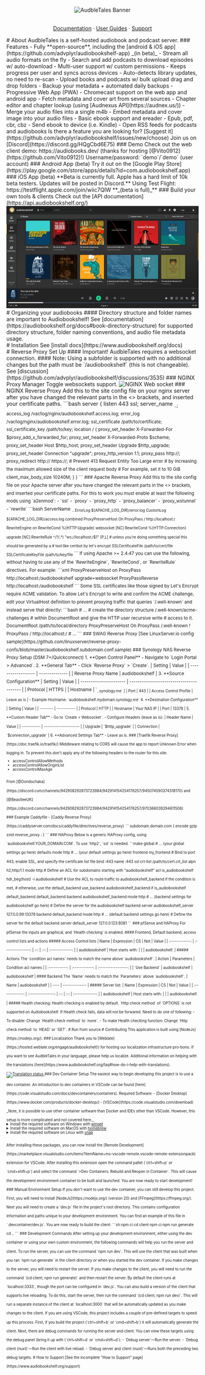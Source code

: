<br />
<div align="center">
   <img alt="AudbleTales Banner" src="https://github.com/advplyr/audiobookshelf/raw/master/images/banner.svg" width="600">
  <p align="center">
    <br />
    <a href="https://audiobookshelf.org/docs">Documentation</a>
    ·
    <a href="https://audiobookshelf.org/guides">User Guides</a>
    ·
    <a href="https://audiobookshelf.org/support">Support</a>
  </p>
</div>
# About
AudbleTales is a self-hosted audiobook and podcast server.
### Features
- Fully **open-source**, including the [android & iOS app](https://github.com/advplyr/audiobookshelf-app) _(in beta)_
- Stream all audio formats on the fly
- Search and add podcasts to download episodes w/ auto-download
- Multi-user support w/ custom permissions
- Keeps progress per user and syncs across devices
- Auto-detects library updates, no need to re-scan
- Upload books and podcasts w/ bulk upload drag and drop folders
- Backup your metadata + automated daily backups
- Progressive Web App (PWA)
- Chromecast support on the web app and android app
- Fetch metadata and cover art from several sources
- Chapter editor and chapter lookup (using [Audnexus API](https://audnex.us/))
- Merge your audio files into a single m4b
- Embed metadata and cover image into your audio files
- Basic ebook support and ereader
  - Epub, pdf, cbr, cbz
  - Send ebook to device (i.e. Kindle)
- Open RSS feeds for podcasts and audiobooks
Is there a feature you are looking for? [Suggest it](https://github.com/advplyr/audiobookshelf/issues/new/choose)
Join us on [Discord](https://discord.gg/HQgCbd6E75)
### Demo
Check out the web client demo: https://audiobooks.dev/ (thanks for hosting [@Vito0912](https://github.com/Vito0912)!)
Username/password: `demo`/`demo` (user account)
### Android App (beta)
Try it out on the [Google Play Store](https://play.google.com/store/apps/details?id=com.audiobookshelf.app)
### iOS App (beta)
**Beta is currently full. Apple has a hard limit of 10k beta testers. Updates will be posted in Discord.**
Using Test Flight: https://testflight.apple.com/join/wiic7QIW **_(beta is full)_**
### Build your own tools & clients
Check out the [API documentation](https://api.audiobookshelf.org/)
<br />
<img alt="Library Screenshot" src="https://github.com/advplyr/audiobookshelf/raw/master/images/DemoLibrary.png" />
<br />
# Organizing your audiobooks
#### Directory structure and folder names are important to Audiobookshelf!
See [documentation](https://audiobookshelf.org/docs#book-directory-structure) for supported directory structure, folder naming conventions, and audio file metadata usage.
<br />
# Installation
See [install docs](https://www.audiobookshelf.org/docs)
<br />
# Reverse Proxy Set Up
#### Important! AudbleTales requires a websocket connection.
#### Note: Using a subfolder is supported with no additional changes but the path must be `/audiobookshelf` (this is not changeable). See [discussion](https://github.com/advplyr/audiobookshelf/discussions/3535)
### NGINX Proxy Manager
Toggle websockets support.
<img alt="NGINX Web socket" src="https://user-images.githubusercontent.com/67830747/153679106-b2a7f5b9-0702-48c6-9740-b26b401986e9.png" />
### NGINX Reverse Proxy
Add this to the site config file on your nginx server after you have changed the relevant parts in the <> brackets, and inserted your certificate paths.
```bash
server {
   listen 443 ssl;
   server_name <sub>.<domain>.<tld>;
   access_log /var/log/nginx/audiobookshelf.access.log;
   error_log /var/log/nginx/audiobookshelf.error.log;
   ssl_certificate      /path/to/certificate;
   ssl_certificate_key  /path/to/key;
   location / {
      proxy_set_header X-Forwarded-For    $proxy_add_x_forwarded_for;
      proxy_set_header X-Forwarded-Proto  $scheme;
      proxy_set_header Host               $http_host;
      proxy_set_header Upgrade            $http_upgrade;
      proxy_set_header Connection         "upgrade";
      proxy_http_version                  1.1;
      proxy_pass                          http://<URL_to_forward_to>;
      proxy_redirect                      http:// https://;
      # Prevent 413 Request Entity Too Large error
      # by increasing the maximum allowed size of the client request body
      # For example, set it to 10 GiB
      client_max_body_size                10240M;
   }
}
```
### Apache Reverse Proxy
Add this to the site config file on your Apache server after you have changed the relevant parts in the <> brackets, and inserted your certificate paths.
For this to work you must enable at least the following mods using `a2enmod`:
- `ssl`
- `proxy`
- `proxy_http`
- `proxy_balancer`
- `proxy_wstunnel`
- `rewrite`
```bash
<IfModule mod_ssl.c>
<VirtualHost *:443>
    ServerName <sub>.<domain>.<tld>
    ErrorLog ${APACHE_LOG_DIR}/error.log
    CustomLog ${APACHE_LOG_DIR}/access.log combined
    ProxyPreserveHost On
    ProxyPass / http://localhost:<audiobookshelf_port>/
    RewriteEngine on
    RewriteCond %{HTTP:Upgrade} websocket [NC]
    RewriteCond %{HTTP:Connection} upgrade [NC]
    RewriteRule ^/?(.*) "ws://localhost:<audiobookshelf_port>/$1" [P,L]
    # unless you're doing something special this should be generated by a
    # tool like certbot by let's encrypt
    SSLCertificateFile /path/to/cert/file
    SSLCertificateKeyFile /path/to/key/file
</VirtualHost>
</IfModule>
```
If using Apache >= 2.4.47 you can use the following, without having to use any of the `RewriteEngine`, `RewriteCond`, or `RewriteRule` directives. For example:
```xml
    <Location /audiobookshelf>
        ProxyPreserveHost on
        ProxyPass http://localhost:<audiobookshelf_port>/audiobookshelf upgrade=websocket
        ProxyPassReverse http://localhost:<audiobookshelf_port>/audiobookshelf
    </Location>
```
Some SSL certificates like those signed by Let's Encrypt require ACME validation. To allow Let's Encrypt to write and confirm the ACME challenge, edit your VirtualHost definition to prevent proxying traffic that queries `/.well-known` and instead serve that directly:
```bash
<VirtualHost *:443>
    # ...
    # create the directory structure  /.well-known/acme-challenges
    # within DocumentRoot and give the HTTP user recursive write
    # access to it.
    DocumentRoot /path/to/local/directory
    ProxyPreserveHost On
    ProxyPass /.well-known !
    ProxyPass / http://localhost:<audiobookshelf_port>/
    # ...
</VirtualHost>
```
### SWAG Reverse Proxy
[See LinuxServer.io config sample](https://github.com/linuxserver/reverse-proxy-confs/blob/master/audiobookshelf.subdomain.conf.sample)
### Synology NAS Reverse Proxy Setup (DSM 7+/Quickconnect)
1. **Open Control Panel**
   - Navigate to `Login Portal > Advanced`.
2. **General Tab**
   - Click `Reverse Proxy` > `Create`.
   | Setting            | Value          |
   | ------------------ | -------------- |
   | Reverse Proxy Name | audiobookshelf |
3. **Source Configuration**
   | Setting                | Value                                    |
   | ---------------------- | ---------------------------------------- |
   | Protocol               | HTTPS                                    |
   | Hostname               | `<sub>.<quickconnectdomain>.synology.me` |
   | Port                   | 443                                      |
   | Access Control Profile | Leave as is                              |
   - Example Hostname: `audiobookshelf.mydomain.synology.me`
4. **Destination Configuration**
   | Setting  | Value       |
   | -------- | ----------- |
   | Protocol | HTTP        |
   | Hostname | Your NAS IP |
   | Port     | 13378       |
5. **Custom Header Tab**
   - Go to `Create > Websocket`.
   - Configure Headers (leave as is):
   | Header Name | Value                 |
   | ----------- | --------------------- |
   | Upgrade     | `$http_upgrade`       |
   | Connection  | `$connection_upgrade` |
6. **Advanced Settings Tab**
   - Leave as is.
### [Traefik Reverse Proxy](https://doc.traefik.io/traefik/)
Middleware relating to CORS will cause the app to report Unknown Error when logging in. To prevent this don't apply any of the following headers to the router for this site:
<ul>
   <li>accessControlAllowMethods</li>
   <li>accessControlAllowOriginList</li>
   <li>accessControlMaxAge</li>
</ul>
From [@Dondochaka](https://discord.com/channels/942908292873723984/942914154254176257/945074590374318170) and [@BeastleeUK](https://discord.com/channels/942908292873723984/942914154254176257/970366039294611506) <br />
### Example Caddyfile - [Caddy Reverse Proxy](https://caddyserver.com/docs/caddyfile/directives/reverse_proxy)
```
subdomain.domain.com {
        encode gzip zstd
        reverse_proxy <LOCAL_IP>:<PORT>
}
```
### HAProxy
Below is a generic HAProxy config, using `audiobookshelf.YOUR_DOMAIN.COM`.
To use `http2`, `ssl` is needed.
```make
global
    # ... (your global settings go here)
defaults
    mode http
    # ... (your default settings go here)
frontend my_frontend
    # Bind to port 443, enable SSL, and specify the certificate list file
    bind :443 name :443 ssl crt-list /path/to/cert.crt_list alpn h2,http/1.1
    mode http
    # Define an ACL for subdomains starting with "audiobookshelf"
    acl is_audiobookshelf hdr_beg(host) -i audiobookshelf
    # Use the ACL to route traffic to audiobookshelf_backend if the condition is met,
    # otherwise, use the default_backend
    use_backend audiobookshelf_backend if is_audiobookshelf
    default_backend default_backend
backend audiobookshelf_backend
    mode http
    # ... (backend settings for audiobookshelf go here)
    # Define the server for the audiobookshelf backend
    server audiobookshelf_server 127.0.0.99:13378
backend default_backend
    mode http
    # ... (default backend settings go here)
    # Define the server for the default backend
    server default_server 127.0.0.123:8081
```
### pfSense and HAProxy
For pfSense the inputs are graphical, and `Health checking` is enabled.
#### Frontend, Default backend, access control lists and actions
##### Access Control lists
|      Name      |    Expression     | CS  | Not |      Value      |
| :------------: | :---------------: | :-: | :-: | :-------------: |
| audiobookshelf | Host starts with: |     |     | audiobookshelf. |
##### Actions
The `condition acl names` needs to match the name above `audiobookshelf`.
|    Action     |   Parameters   | Condition acl names |
| :-----------: | :------------: | :-----------------: |
| `Use Backend` | audiobookshelf |   audiobookshelf    |
#### Backend
The `Name` needs to match the `Parameters` above `audiobookshelf`.
| Name | audiobookshelf |
| ---- | -------------- |
##### Server list:
|      Name      |    Expression     | CS  | Not |      Value      |
| :------------: | :---------------: | :-: | :-: | :-------------: |
| audiobookshelf | Host starts with: |     |     | audiobookshelf. |
##### Health checking:
Health checking is enabled by default. `Http check method` of `OPTIONS` is not supported on Audiobookshelf. If Health check fails, data will not be forwared. Need to do one of following:
- To disable: Change `Health check method` to `none`.
- To make Health checking function: Change `Http check method` to `HEAD` or `GET`.
# Run from source
# Contributing
This application is built using [NodeJs](https://nodejs.org/).
### Localization
Thank you to [Weblate](https://hosted.weblate.org/engage/audiobookshelf/) for hosting our localization infrastructure pro-bono. If you want to see AudbleTales in your language, please help us localize. Additional information on helping with the translations [here](https://www.audiobookshelf.org/faq#how-do-i-help-with-translations). <a href="https://hosted.weblate.org/engage/audiobookshelf/"> <img src="https://hosted.weblate.org/widget/audiobookshelf/abs-web-client/horizontal-auto.svg" alt="Translation status" /> </a>
### Dev Container Setup
The easiest way to begin developing this project is to use a dev container. An introduction to dev containers in VSCode can be found [here](https://code.visualstudio.com/docs/devcontainers/containers).
Required Software:
- [Docker Desktop](https://www.docker.com/products/docker-desktop/)
- [VSCode](https://code.visualstudio.com/download)
_Note, it is possible to use other container software than Docker and IDEs other than VSCode. However, this setup is more complicated and not covered here._
<div>
<details>
<summary>Install the required software on Windows with <a href=(https://docs.microsoft.com/en-us/windows/package-manager/winget/#production-recommended)>winget</a></summary>
<p>
Note: This requires a PowerShell prompt with winget installed.  You should be able to copy and paste the code block to install.  If you use an elevated PowerShell prompt, UAC will not pop up during the installs.
```PowerShell
winget install -e --id Docker.DockerDesktop; `
winget install -e --id Microsoft.VisualStudioCode
```
</p>
</details>
</div>
<div>
<details>
<summary>Install the required software on MacOS with <a href=(https://snapcraft.io/)>homebrew</a></summary>
<p>
```sh
brew install --cask docker visual-studio-code
```
</p>
</details>
</div>
<div style="padding-bottom: 1em">
<details>
<summary>Install the required software on Linux with <a href=(https://brew.sh/)>snap</a></summary>
<p>
```sh
sudo snap install docker; \
sudo snap install code --classic
```
</p>
</details>
</div>
After installing these packages, you can now install the [Remote Development](https://marketplace.visualstudio.com/items?itemName=ms-vscode-remote.vscode-remote-extensionpack) extension for VSCode. After installing this extension open the command pallet (`ctrl+shift+p` or `cmd+shift+p`) and select the command `>Dev Containers: Rebuild and Reopen in Container`. This will cause the development environment container to be built and launched.
You are now ready to start development!
### Manual Environment Setup
If you don't want to use the dev container, you can still develop this project. First, you will need to install [NodeJs](https://nodejs.org/) (version 20) and [FFmpeg](https://ffmpeg.org/).
Next you will need to create a `dev.js` file in the project's root directory. This contains configuration information and paths unique to your development environment. You can find an example of this file in `.devcontainer/dev.js`.
You are now ready to build the client:
```sh
npm ci
cd client
npm ci
npm run generate
cd ..
```
### Development Commands
After setting up your development environment, either using the dev container or using your own custom environment, the following commands will help you run the server and client.
To run the server, you can use the command `npm run dev`. This will use the client that was built when you ran `npm run generate` in the client directory or when you started the dev container. If you make changes to the server, you will need to restart the server. If you make changes to the client, you will need to run the command `(cd client; npm run generate)` and then restart the server. By default the client runs at `localhost:3333`, though the port can be configured in `dev.js`.
You can also build a version of the client that supports live reloading. To do this, start the server, then run the command `(cd client; npm run dev)`. This will run a separate instance of the client at `localhost:3000` that will be automatically updated as you make changes to the client.
If you are using VSCode, this project includes a couple of pre-defined targets to speed up this process. First, if you build the project (`ctrl+shift+b` or `cmd+shift+b`) it will automatically generate the client. Next, there are debug commands for running the server and client. You can view these targets using the debug panel (bring it up with (`ctrl+shift+d` or `cmd+shift+d`):
- `Debug server`—Run the server.
- `Debug client (nuxt)`—Run the client with live reload.
- `Debug server and client (nuxt)`—Runs both the preceding two debug targets.
# How to Support
[See the incomplete "How to Support" page](https://www.audiobookshelf.org/support)
